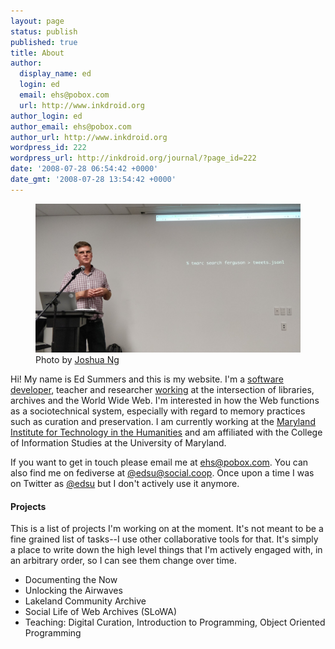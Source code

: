 ```yaml
---
layout: page
status: publish
published: true
title: About
author:
  display_name: ed
  login: ed
  email: ehs@pobox.com
  url: http://www.inkdroid.org
author_login: ed
author_email: ehs@pobox.com
author_url: http://www.inkdroid.org
wordpress_id: 222
wordpress_url: http://inkdroid.org/journal/?page_id=222
date: '2008-07-28 06:54:42 +0000'
date_gmt: '2008-07-28 13:54:42 +0000'
---
```


<figure>
  <img class="img-responsive" src="/images/twarc.jpg">
  <figcaption>Photo by <a href="https://twitter.com/joshuatj/status/1063207047607410689">Joshua Ng</a></figcaption>
</figure>

Hi! My name is Ed Summers and this is my website. I'm a [software developer],
teacher and researcher [working] at the intersection of libraries, archives and
the World Wide Web. I'm interested in how the Web functions as a sociotechnical
system, especially with regard to memory practices such as curation and
preservation. I am currently working at the [Maryland Institute for Technology
in the Humanities] and am affiliated with the College of Information Studies at
the University of Maryland.

If you want to get in touch please email me at [ehs@pobox.com]. You can also
find me on fediverse at [\@edsu@social.coop]. Once upon a time I was on Twitter
as [\@edsu] but I don't actively use it anymore.

#### Projects

This is a list of projects I'm working on at the moment. It's not meant to be a
fine grained list of tasks--I use other collaborative tools for that. It's
simply a place to write down the high level things that I'm actively engaged
with, in an arbitrary order, so I can see them change over time.

* Documenting the Now
* Unlocking the Airwaves
* Lakeland Community Archive
* Social Life of Web Archives (SLoWA)
* Teaching: Digital Curation, Introduction to Programming, Object Oriented Programming

[software developer]: https://github.com/edsu
[Maryland Institute for Technology in the Humanities]: http://mith.umd.edu
[working]: http://inkdroid.org/ehs/
[ehs@pobox.com]: mailto:ehs@pobox.com
[\@edsu]: https://twitter.com/edsu
[\@edsu@social.coop]: https://social.coop/@edsu
